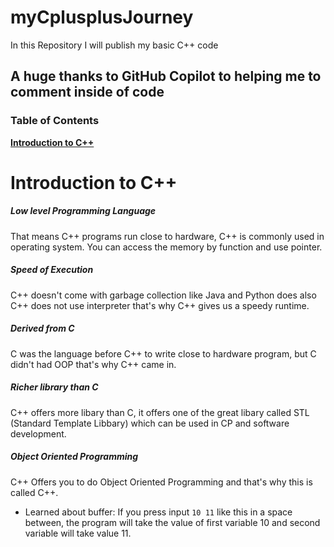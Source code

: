 # myCplusplusJourney
In this Repository I will publish my basic C++ code

## A huge thanks to GitHub Copilot to helping me to comment inside of code

### Table of Contents

**[Introduction to C++](#introduction-to-c++)**<br>

# Introduction to C++
##### Low level Programming Language
That means C++ programs run close to hardware, C++ is commonly used in operating system. You can access the memory by function and use pointer.
##### Speed of Execution
C++ doesn't come with garbage collection like Java and Python does also C++ does not use interpreter that's why C++ gives us a speedy runtime.
##### Derived from C
C was the language before C++ to write close to hardware program, but C didn't had OOP that's why C++ came in.
##### Richer library than C
C++ offers more libary than C, it offers one of the great libary called STL (Standard Template Libbary) which can be used in CP and software development.
##### Object Oriented Programming
C++ Offers you to do Object Oriented Programming and that's why this is called C++.

- Learned about buffer: If you press input `10 11` like this in a space between, the program will take the value of first variable 10 and second variable will take value 11.